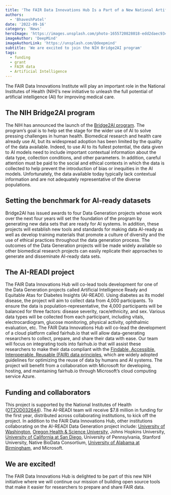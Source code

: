 ```yaml
---
title: 'The FAIR Data Innovations Hub Is a Part of a New National Artificial Intelligence (AI) Initiative!'
authors:
  - 'BhaveshPatel'
date: '2022-09-16'
category: 'News'
heroImage: 'https://images.unsplash.com/photo-1655720828018-edd2daec9349?ixlib=rb-1.2.1&ixid=MnwxMjA3fDB8MHxwaG90by1wYWdlfHx8fGVufDB8fHx8&auto=format&fit=crop&w=1932&q=80'
imageAuthor: 'DeepMind'
imageAuthorLink: 'https://unsplash.com/@deepmind'
subtitle: 'We are excited to join the NIH Bridge2AI program'
tags:
  - funding
  - grant
  - FAIR data
  - Artificial Intelligence
---
```


The FAIR Data Innovations Institute will play an important role in the National Institutes of Health (NIH)’s new initiative to unleash the full potential of artificial intelligence (AI) for improving medical care.

## The NIH Bridge2AI program

The NIH has announced the launch of the [Bridge2AI program](https://www.nih.gov/news-events/news-releases/nih-launches-bridge2ai-program-expand-use-artificial-intelligence-biomedical-behavioral-research). The program’s goal is to help set the stage for the wider use of AI to solve pressing challenges in human health. Biomedical research and health care already use AI, but its widespread adoption has been limited by the quality of the data available. Indeed, to use AI to its fullest potential, the data given to AI models need to include important contextual information about the data type, collection conditions, and other parameters. In addition, careful attention must be paid to the social and ethical contexts in which the data is collected to help prevent the introduction of bias or inequities in the AI models. Unfortunately, the data available today typically lack contextual information and are not adequately representative of the diverse populations.

## Setting the benchmark for AI-ready datasets

Bridge2AI has issued awards to four Data Generation projects whose work over the next four years will set the foundation of the program by generating new data sets that are ready for AI systems. In addition, these projects will establish new tools and standards for making data AI-ready as well as develop training materials that promote a culture of diversity and the use of ethical practices throughout the data generation process. The outcomes of the Data Generation projects will be made widely available so other biomedical research projects can easily replicate their approaches to generate and disseminate AI-ready data sets.

## The AI-READI project

The FAIR Data Innovations Hub will co-lead tools development for one of the Data Generation projects called Artificial Intelligence Ready and Equitable Atas for Diabetes Insights (AI-READI). Using diabetes as its model disease, the project will aim to collect data from 4,000 participants. To ensure the data is population-representative, the 4,000 participants will be balanced for three factors: disease severity, race/ethnicity, and sex. Various data types will be collected from each participant, including vitals, electrocardiogram, glucose monitoring, physical activity, ophthalmic evaluation, etc. The FAIR Data Innovations Hub will co-lead the development of a cloud platform called fairhub.io that will allow data-generating researchers to collect, prepare, and share their data with ease. Our team will focus on integrating tools into fairhub.io that will assist these researchers to make their data compliant with the [Findable, Accessible, Interoperable, Reusable (FAIR) data principles](https://doi.org/10.1038/sdata.2016.18), which are widely adopted guidelines for optimizing the reuse of data by humans and AI systems. The project will benefit from a collaboration with Microsoft for developing, hosting, and maintaining fairhub.io through Microsoft’s cloud computing service Azure.

## Funding and collaborators

This project is supported by the National Institutes of Health ([OT2OD032644](https://reporter.nih.gov/search/bGu3ScO-FEqUMkvbQmZiNg/project-details/10471118)). The AI-READI team will receive $7.8 million in funding for the first year, distributed across collaborating institutions, to kick off the project. In addition to the FAIR Data Innovations Hub, other institutions collaborating on the AI-READI Data Generation project include: [University of Washington](https://newsroom.uw.edu/news/uw-medicine-will-lead-study-arm-national-ai-initiative), [Oregon Health & Science University](https://news.ohsu.edu/2022/09/13/ohsu-experts-tapped-for-national-artificial-intelligence-initiative), Johns Hopkins University, [University of California at San Diego](https://ucsdnews.ucsd.edu/pressrelease/uc-san-diego-joins-nih-bridge-to-artificial-intelligence-program), University of Pennsylvania, Stanford University, Native BioData Consortium, [University of Alabama at Birmingham](https://www.uab.edu/news/research/item/13092-owsley-and-mcgwin-receive-2-million-one-year-grant-from-nih-s-bridge2ai-program), and Microsoft.

## We are excited!

The FAIR Data Innovations Hub is delighted to be part of this new NIH initiative where we will continue our mission of building open source tools that make it easier for researchers to prepare and share FAIR data.
